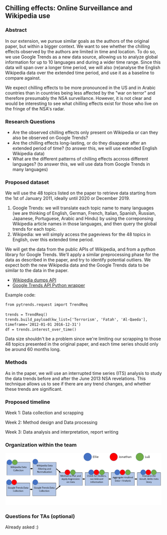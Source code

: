 ## Chilling effects: Online Surveillance and Wikipedia use
### Abstract
In our extension, we pursue similar goals as the authors of the original paper, but within a bigger context.
We want to see whether the chilling effects observed by the authors are limited in time and location.
To do so, we use Google Trends as a new data source, allowing us to analyze global information for up to 10 languages and during a wider time range.
Since this data will span over a longer time period, we will also (re)analyse the English Wikipedia data over the extended time period, and use it as a baseline to compare against.

We expect chilling effects to be more pronounced in the US and in Arabic countries than in countries being less affected by the "war on terror" and therefore presumably the NSA surveillance.
However, it is not clear and would be interesting to see what chilling effects exist for those who live on the fringe of the NSA's radar. 

### Research Questions
- Are the observed chilling effects only present on Wikipedia or can they also be observed on Google Trends?
- Are the chilling effects long-lasting, or do they disappear after an extended period of time? (to answer this, we will use extended English Wikipedia data)
- What are the different patterns of chilling effects accross different languages? (to answer this, we will use data from Google Trends in many languages)

### Proposed dataset
We will use the 48 topics listed on the paper to retrieve data starting from the 1st of January 2011, ideally until 2020 or December 2019.

1. Google Trends: we will translate each topic name to many languages (we are thinking of English, German, French, Italian, Spanish, Russian, Japanese, Portuguese, Arabic and Hindu) by using the correponsing Wikipedia article names in those languages, and then query the global trends for each topic.
2. Wikipedia: we will simply access the pageviews for the 48 topics in English, over this extended time period.

We will get the data from the public APIs of Wikipedia, and from a python library for Google Trends.
We'll apply a similar preprocessing phase for the data as described in the paper, and try to identify potential outliers.
We expect both the new Wikipedia data and the Google Trends data to be similar to the data in the paper.

* [Wikipedia dumps API](https://dumps.wikimedia.org/other/analytics/)  
* [Google Trends API Python wrapper](https://pypi.org/project/pytrends/)

Example code:
```
from pytrends.request import TrendReq

trends = TrendReq()
trends.build_payload(kw_list=['Terrorism', 'Fatah', 'Al-Qaeda'], timeframe='2012-01-01 2016-12-31')
df = trends.interest_over_time()
```

Data size shouldn't be a problem since we're limiting our scrapping to those 48 topics presented in the original paper, and each time series should only be around 60 months long.

### Methods

As in the paper, we will use an interrupted time series (ITS) analysis to study the data trends before and after the June 2013 NSA revelations.
This technique allows us to see if there are any trend changes, and whether these trends are significant.

### Proposed timeline

Week 1: Data collection and scrapping

Week 2: Method design and Data processing

Week 3: Data analysis and interpretation, report writing

### Organization within the team
![TaskOrganization](./group_orga.png)

### Questions for TAs (optional)
Already asked :)
